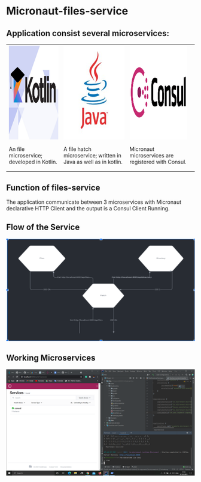 # Micronaut-files-service
 
## Application consist several microservices:

<table>
<tr>

<td>
     <img src="kotlin.png"/width="250" height="250"/>
  
  An file microservice; developed in Kotlin.
<p align="center">

</p>
</td>

<td>
    <img src="java.png"/width="250" height="250"/>
  
  
   A file hatch microservice; written in Java as well as in kotlin.
   
<p align="center">

</p>
</td>

<td> 
    <img src="consul.png"/width="250" height="250"/>
  
  Micronaut microservices are registered with Consul.

<p align="center">

</p>
</td>

<td>
</tr>
</table>


## Function of files-service

The application communicate between 3 microservices with Micronaut declarative HTTP Client and the output is a Consul Client Running.

## Flow of the Service

![Char](/char.png)

## Working Microservices

![char](/Working.png)

